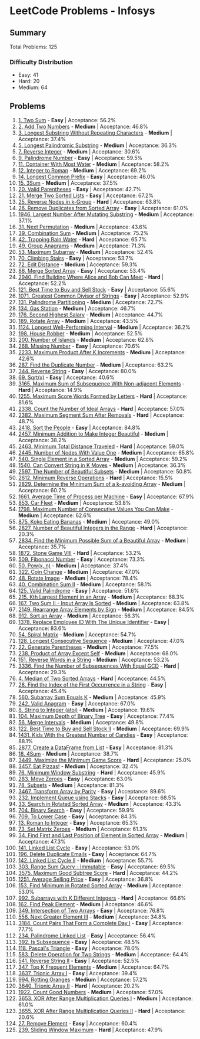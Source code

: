 # LeetCode Problems - Infosys

## Summary
Total Problems: 125

### Difficulty Distribution

- Easy: 41
- Hard: 20
- Medium: 64

## Problems

1. [1. Two Sum](https://leetcode.com/problems/two-sum/) - **Easy** | Acceptance: 56.2%
2. [2. Add Two Numbers](https://leetcode.com/problems/add-two-numbers/) - **Medium** | Acceptance: 46.8%
3. [3. Longest Substring Without Repeating Characters](https://leetcode.com/problems/longest-substring-without-repeating-characters/) - **Medium** | Acceptance: 37.4%
4. [5. Longest Palindromic Substring](https://leetcode.com/problems/longest-palindromic-substring/) - **Medium** | Acceptance: 36.3%
5. [7. Reverse Integer](https://leetcode.com/problems/reverse-integer/) - **Medium** | Acceptance: 30.6%
6. [9. Palindrome Number](https://leetcode.com/problems/palindrome-number/) - **Easy** | Acceptance: 59.5%
7. [11. Container With Most Water](https://leetcode.com/problems/container-with-most-water/) - **Medium** | Acceptance: 58.2%
8. [12. Integer to Roman](https://leetcode.com/problems/integer-to-roman/) - **Medium** | Acceptance: 69.2%
9. [14. Longest Common Prefix](https://leetcode.com/problems/longest-common-prefix/) - **Easy** | Acceptance: 46.0%
10. [15. 3Sum](https://leetcode.com/problems/3sum/) - **Medium** | Acceptance: 37.5%
11. [20. Valid Parentheses](https://leetcode.com/problems/valid-parentheses/) - **Easy** | Acceptance: 42.7%
12. [21. Merge Two Sorted Lists](https://leetcode.com/problems/merge-two-sorted-lists/) - **Easy** | Acceptance: 67.2%
13. [25. Reverse Nodes in k-Group](https://leetcode.com/problems/reverse-nodes-in-k-group/) - **Hard** | Acceptance: 63.8%
14. [26. Remove Duplicates from Sorted Array](https://leetcode.com/problems/remove-duplicates-from-sorted-array/) - **Easy** | Acceptance: 61.0%
15. [1946. Largest Number After Mutating Substring](https://leetcode.com/problems/largest-number-after-mutating-substring/) - **Medium** | Acceptance: 37.1%
16. [31. Next Permutation](https://leetcode.com/problems/next-permutation/) - **Medium** | Acceptance: 43.6%
17. [39. Combination Sum](https://leetcode.com/problems/combination-sum/) - **Medium** | Acceptance: 75.2%
18. [42. Trapping Rain Water](https://leetcode.com/problems/trapping-rain-water/) - **Hard** | Acceptance: 65.7%
19. [49. Group Anagrams](https://leetcode.com/problems/group-anagrams/) - **Medium** | Acceptance: 71.3%
20. [53. Maximum Subarray](https://leetcode.com/problems/maximum-subarray/) - **Medium** | Acceptance: 52.4%
21. [70. Climbing Stairs](https://leetcode.com/problems/climbing-stairs/) - **Easy** | Acceptance: 53.7%
22. [72. Edit Distance](https://leetcode.com/problems/edit-distance/) - **Medium** | Acceptance: 59.3%
23. [88. Merge Sorted Array](https://leetcode.com/problems/merge-sorted-array/) - **Easy** | Acceptance: 53.4%
24. [2940. Find Building Where Alice and Bob Can Meet](https://leetcode.com/problems/find-building-where-alice-and-bob-can-meet/) - **Hard** | Acceptance: 52.2%
25. [121. Best Time to Buy and Sell Stock](https://leetcode.com/problems/best-time-to-buy-and-sell-stock/) - **Easy** | Acceptance: 55.6%
26. [1071. Greatest Common Divisor of Strings](https://leetcode.com/problems/greatest-common-divisor-of-strings/) - **Easy** | Acceptance: 52.9%
27. [131. Palindrome Partitioning](https://leetcode.com/problems/palindrome-partitioning/) - **Medium** | Acceptance: 72.7%
28. [134. Gas Station](https://leetcode.com/problems/gas-station/) - **Medium** | Acceptance: 46.7%
29. [176. Second Highest Salary](https://leetcode.com/problems/second-highest-salary/) - **Medium** | Acceptance: 44.7%
30. [189. Rotate Array](https://leetcode.com/problems/rotate-array/) - **Medium** | Acceptance: 43.5%
31. [1124. Longest Well-Performing Interval](https://leetcode.com/problems/longest-well-performing-interval/) - **Medium** | Acceptance: 36.2%
32. [198. House Robber](https://leetcode.com/problems/house-robber/) - **Medium** | Acceptance: 52.5%
33. [200. Number of Islands](https://leetcode.com/problems/number-of-islands/) - **Medium** | Acceptance: 62.8%
34. [268. Missing Number](https://leetcode.com/problems/missing-number/) - **Easy** | Acceptance: 70.6%
35. [2233. Maximum Product After K Increments](https://leetcode.com/problems/maximum-product-after-k-increments/) - **Medium** | Acceptance: 42.6%
36. [287. Find the Duplicate Number](https://leetcode.com/problems/find-the-duplicate-number/) - **Medium** | Acceptance: 63.2%
37. [344. Reverse String](https://leetcode.com/problems/reverse-string/) - **Easy** | Acceptance: 80.0%
38. [69. Sqrt(x)](https://leetcode.com/problems/sqrtx/) - **Easy** | Acceptance: 40.6%
39. [3165. Maximum Sum of Subsequence With Non-adjacent Elements](https://leetcode.com/problems/maximum-sum-of-subsequence-with-non-adjacent-elements/) - **Hard** | Acceptance: 14.9%
40. [1255. Maximum Score Words Formed by Letters](https://leetcode.com/problems/maximum-score-words-formed-by-letters/) - **Hard** | Acceptance: 81.6%
41. [2338. Count the Number of Ideal Arrays](https://leetcode.com/problems/count-the-number-of-ideal-arrays/) - **Hard** | Acceptance: 57.0%
42. [2382. Maximum Segment Sum After Removals](https://leetcode.com/problems/maximum-segment-sum-after-removals/) - **Hard** | Acceptance: 48.7%
43. [2418. Sort the People](https://leetcode.com/problems/sort-the-people/) - **Easy** | Acceptance: 84.8%
44. [2457. Minimum Addition to Make Integer Beautiful](https://leetcode.com/problems/minimum-addition-to-make-integer-beautiful/) - **Medium** | Acceptance: 38.2%
45. [2463. Minimum Total Distance Traveled](https://leetcode.com/problems/minimum-total-distance-traveled/) - **Hard** | Acceptance: 59.0%
46. [2445. Number of Nodes With Value One](https://leetcode.com/problems/number-of-nodes-with-value-one/) - **Medium** | Acceptance: 65.8%
47. [540. Single Element in a Sorted Array](https://leetcode.com/problems/single-element-in-a-sorted-array/) - **Medium** | Acceptance: 59.2%
48. [1540. Can Convert String in K Moves](https://leetcode.com/problems/can-convert-string-in-k-moves/) - **Medium** | Acceptance: 36.3%
49. [2597. The Number of Beautiful Subsets](https://leetcode.com/problems/the-number-of-beautiful-subsets/) - **Medium** | Acceptance: 50.8%
50. [2612. Minimum Reverse Operations](https://leetcode.com/problems/minimum-reverse-operations/) - **Hard** | Acceptance: 15.5%
51. [2829. Determine the Minimum Sum of a k-avoiding Array](https://leetcode.com/problems/determine-the-minimum-sum-of-a-k-avoiding-array/) - **Medium** | Acceptance: 60.2%
52. [1661. Average Time of Process per Machine](https://leetcode.com/problems/average-time-of-process-per-machine/) - **Easy** | Acceptance: 67.9%
53. [853. Car Fleet](https://leetcode.com/problems/car-fleet/) - **Medium** | Acceptance: 53.8%
54. [1798. Maximum Number of Consecutive Values You Can Make](https://leetcode.com/problems/maximum-number-of-consecutive-values-you-can-make/) - **Medium** | Acceptance: 62.6%
55. [875. Koko Eating Bananas](https://leetcode.com/problems/koko-eating-bananas/) - **Medium** | Acceptance: 49.0%
56. [2827. Number of Beautiful Integers in the Range](https://leetcode.com/problems/number-of-beautiful-integers-in-the-range/) - **Hard** | Acceptance: 20.3%
57. [2834. Find the Minimum Possible Sum of a Beautiful Array](https://leetcode.com/problems/find-the-minimum-possible-sum-of-a-beautiful-array/) - **Medium** | Acceptance: 35.7%
58. [1872. Stone Game VIII](https://leetcode.com/problems/stone-game-viii/) - **Hard** | Acceptance: 53.2%
59. [509. Fibonacci Number](https://leetcode.com/problems/fibonacci-number/) - **Easy** | Acceptance: 73.3%
60. [50. Pow(x, n)](https://leetcode.com/problems/powx-n/) - **Medium** | Acceptance: 37.4%
61. [322. Coin Change](https://leetcode.com/problems/coin-change/) - **Medium** | Acceptance: 47.0%
62. [48. Rotate Image](https://leetcode.com/problems/rotate-image/) - **Medium** | Acceptance: 78.4%
63. [40. Combination Sum II](https://leetcode.com/problems/combination-sum-ii/) - **Medium** | Acceptance: 58.1%
64. [125. Valid Palindrome](https://leetcode.com/problems/valid-palindrome/) - **Easy** | Acceptance: 51.6%
65. [215. Kth Largest Element in an Array](https://leetcode.com/problems/kth-largest-element-in-an-array/) - **Medium** | Acceptance: 68.3%
66. [167. Two Sum II - Input Array Is Sorted](https://leetcode.com/problems/two-sum-ii-input-array-is-sorted/) - **Medium** | Acceptance: 63.8%
67. [2149. Rearrange Array Elements by Sign](https://leetcode.com/problems/rearrange-array-elements-by-sign/) - **Medium** | Acceptance: 84.5%
68. [912. Sort an Array](https://leetcode.com/problems/sort-an-array/) - **Medium** | Acceptance: 56.3%
69. [1378. Replace Employee ID With The Unique Identifier](https://leetcode.com/problems/replace-employee-id-with-the-unique-identifier/) - **Easy** | Acceptance: 83.6%
70. [54. Spiral Matrix](https://leetcode.com/problems/spiral-matrix/) - **Medium** | Acceptance: 54.7%
71. [128. Longest Consecutive Sequence](https://leetcode.com/problems/longest-consecutive-sequence/) - **Medium** | Acceptance: 47.0%
72. [22. Generate Parentheses](https://leetcode.com/problems/generate-parentheses/) - **Medium** | Acceptance: 77.5%
73. [238. Product of Array Except Self](https://leetcode.com/problems/product-of-array-except-self/) - **Medium** | Acceptance: 68.0%
74. [151. Reverse Words in a String](https://leetcode.com/problems/reverse-words-in-a-string/) - **Medium** | Acceptance: 53.2%
75. [3336. Find the Number of Subsequences With Equal GCD](https://leetcode.com/problems/find-the-number-of-subsequences-with-equal-gcd/) - **Hard** | Acceptance: 29.3%
76. [4. Median of Two Sorted Arrays](https://leetcode.com/problems/median-of-two-sorted-arrays/) - **Hard** | Acceptance: 44.5%
77. [28. Find the Index of the First Occurrence in a String](https://leetcode.com/problems/find-the-index-of-the-first-occurrence-in-a-string/) - **Easy** | Acceptance: 45.4%
78. [560. Subarray Sum Equals K](https://leetcode.com/problems/subarray-sum-equals-k/) - **Medium** | Acceptance: 45.9%
79. [242. Valid Anagram](https://leetcode.com/problems/valid-anagram/) - **Easy** | Acceptance: 67.0%
80. [8. String to Integer (atoi)](https://leetcode.com/problems/string-to-integer-atoi/) - **Medium** | Acceptance: 19.6%
81. [104. Maximum Depth of Binary Tree](https://leetcode.com/problems/maximum-depth-of-binary-tree/) - **Easy** | Acceptance: 77.4%
82. [56. Merge Intervals](https://leetcode.com/problems/merge-intervals/) - **Medium** | Acceptance: 49.8%
83. [122. Best Time to Buy and Sell Stock II](https://leetcode.com/problems/best-time-to-buy-and-sell-stock-ii/) - **Medium** | Acceptance: 69.9%
84. [1431. Kids With the Greatest Number of Candies](https://leetcode.com/problems/kids-with-the-greatest-number-of-candies/) - **Easy** | Acceptance: 88.1%
85. [2877. Create a DataFrame from List](https://leetcode.com/problems/create-a-dataframe-from-list/) - **Easy** | Acceptance: 81.3%
86. [18. 4Sum](https://leetcode.com/problems/4sum/) - **Medium** | Acceptance: 38.7%
87. [3449. Maximize the Minimum Game Score](https://leetcode.com/problems/maximize-the-minimum-game-score/) - **Hard** | Acceptance: 25.0%
88. [3457. Eat Pizzas!](https://leetcode.com/problems/eat-pizzas/) - **Medium** | Acceptance: 32.4%
89. [76. Minimum Window Substring](https://leetcode.com/problems/minimum-window-substring/) - **Hard** | Acceptance: 45.9%
90. [283. Move Zeroes](https://leetcode.com/problems/move-zeroes/) - **Easy** | Acceptance: 63.0%
91. [78. Subsets](https://leetcode.com/problems/subsets/) - **Medium** | Acceptance: 81.3%
92. [3467. Transform Array by Parity](https://leetcode.com/problems/transform-array-by-parity/) - **Easy** | Acceptance: 89.6%
93. [232. Implement Queue using Stacks](https://leetcode.com/problems/implement-queue-using-stacks/) - **Easy** | Acceptance: 68.5%
94. [33. Search in Rotated Sorted Array](https://leetcode.com/problems/search-in-rotated-sorted-array/) - **Medium** | Acceptance: 43.3%
95. [704. Binary Search](https://leetcode.com/problems/binary-search/) - **Easy** | Acceptance: 59.9%
96. [709. To Lower Case](https://leetcode.com/problems/to-lower-case/) - **Easy** | Acceptance: 84.3%
97. [13. Roman to Integer](https://leetcode.com/problems/roman-to-integer/) - **Easy** | Acceptance: 65.3%
98. [73. Set Matrix Zeroes](https://leetcode.com/problems/set-matrix-zeroes/) - **Medium** | Acceptance: 61.3%
99. [34. Find First and Last Position of Element in Sorted Array](https://leetcode.com/problems/find-first-and-last-position-of-element-in-sorted-array/) - **Medium** | Acceptance: 47.3%
100. [141. Linked List Cycle](https://leetcode.com/problems/linked-list-cycle/) - **Easy** | Acceptance: 53.0%
101. [196. Delete Duplicate Emails](https://leetcode.com/problems/delete-duplicate-emails/) - **Easy** | Acceptance: 64.7%
102. [142. Linked List Cycle II](https://leetcode.com/problems/linked-list-cycle-ii/) - **Medium** | Acceptance: 55.7%
103. [303. Range Sum Query - Immutable](https://leetcode.com/problems/range-sum-query-immutable/) - **Easy** | Acceptance: 69.5%
104. [3575. Maximum Good Subtree Score](https://leetcode.com/problems/maximum-good-subtree-score/) - **Hard** | Acceptance: 44.2%
105. [1251. Average Selling Price](https://leetcode.com/problems/average-selling-price/) - **Easy** | Acceptance: 36.8%
106. [153. Find Minimum in Rotated Sorted Array](https://leetcode.com/problems/find-minimum-in-rotated-sorted-array/) - **Medium** | Acceptance: 53.0%
107. [992. Subarrays with K Different Integers](https://leetcode.com/problems/subarrays-with-k-different-integers/) - **Hard** | Acceptance: 66.6%
108. [162. Find Peak Element](https://leetcode.com/problems/find-peak-element/) - **Medium** | Acceptance: 46.6%
109. [349. Intersection of Two Arrays](https://leetcode.com/problems/intersection-of-two-arrays/) - **Easy** | Acceptance: 76.8%
110. [556. Next Greater Element III](https://leetcode.com/problems/next-greater-element-iii/) - **Medium** | Acceptance: 34.8%
111. [3184. Count Pairs That Form a Complete Day I](https://leetcode.com/problems/count-pairs-that-form-a-complete-day-i/) - **Easy** | Acceptance: 77.7%
112. [234. Palindrome Linked List](https://leetcode.com/problems/palindrome-linked-list/) - **Easy** | Acceptance: 56.4%
113. [392. Is Subsequence](https://leetcode.com/problems/is-subsequence/) - **Easy** | Acceptance: 48.5%
114. [118. Pascal's Triangle](https://leetcode.com/problems/pascals-triangle/) - **Easy** | Acceptance: 78.0%
115. [583. Delete Operation for Two Strings](https://leetcode.com/problems/delete-operation-for-two-strings/) - **Medium** | Acceptance: 64.4%
116. [541. Reverse String II](https://leetcode.com/problems/reverse-string-ii/) - **Easy** | Acceptance: 52.5%
117. [347. Top K Frequent Elements](https://leetcode.com/problems/top-k-frequent-elements/) - **Medium** | Acceptance: 64.7%
118. [3637. Trionic Array I](https://leetcode.com/problems/trionic-array-i/) - **Easy** | Acceptance: 39.4%
119. [994. Rotting Oranges](https://leetcode.com/problems/rotting-oranges/) - **Medium** | Acceptance: 57.2%
120. [3640. Trionic Array II](https://leetcode.com/problems/trionic-array-ii/) - **Hard** | Acceptance: 20.2%
121. [1922. Count Good Numbers](https://leetcode.com/problems/count-good-numbers/) - **Medium** | Acceptance: 57.0%
122. [3653. XOR After Range Multiplication Queries I](https://leetcode.com/problems/xor-after-range-multiplication-queries-i/) - **Medium** | Acceptance: 61.0%
123. [3655. XOR After Range Multiplication Queries II](https://leetcode.com/problems/xor-after-range-multiplication-queries-ii/) - **Hard** | Acceptance: 20.6%
124. [27. Remove Element](https://leetcode.com/problems/remove-element/) - **Easy** | Acceptance: 60.4%
125. [239. Sliding Window Maximum](https://leetcode.com/problems/sliding-window-maximum/) - **Hard** | Acceptance: 47.9%
